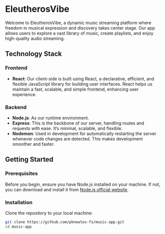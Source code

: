 # EleutherosVibe

Welcome to EleutherosVibe, a dynamic music streaming platform where freedom in musical expression and discovery takes center stage. Our app allows users to explore a vast library of music, create playlists, and enjoy high-quality audio streaming.

## Technology Stack

### Frontend

- **React**: Our client-side is built using React, a declarative, efficient, and flexible JavaScript library for building user interfaces. React helps us maintain a fast, scalable, and simple frontend, enhancing user experience.

### Backend

- **Node.js**: As our runtime environment.
- **Express**: This is the backbone of our server, handling routes and requests with ease. It’s minimal, scalable, and flexible.
- **Nodemon**: Used in development for automatically restarting the server whenever code changes are detected. This makes development smoother and faster.

## Getting Started

### Prerequisites

Before you begin, ensure you have Node.js installed on your machine. If not, you can download and install it from [Node.js official website](https://nodejs.org/).

### Installation

Clone the repository to your local machine:

```bash
git clone https://github.com/pknowles-fs/music-app.git
cd music-app
